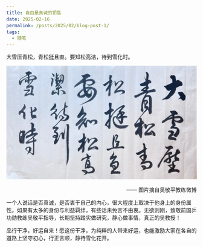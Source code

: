```yaml
---
title: 自由是真诚的钥匙
date: 2025-02-16
permalink: /posts/2025/02/blog-post-1/
tags:
  - 随笔
---
```


大雪压青松，青松挺且直。要知松高洁，待到雪化时。

![](https://github.com/kuangzhou/kuangzhou.github.io/blob/master/_posts/fig/snow.jpg?raw=true)         

   <p align="right"> —— 图片摘自吴敬平教练微博</p>

一个人说话是否真诚，是否衷于自己的内心，很大程度上取决于他身上的身份属性。如果有太多的身份与利益羁绊，有些话未免言不由衷。无欲则刚，致敬前国乒功勋教练吴敬平指导，长期坚持踏实做研究，静心做事情，真正的吴教授！

品行干净，好运自来！愿这份干净，为纯粹的人带来好运，也能激励大家在各自的道路上坚守初心，行正言顺，静待雪化花开。


